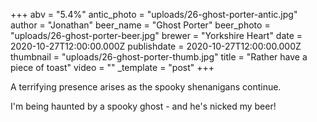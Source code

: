 +++
abv = "5.4%"
antic_photo = "uploads/26-ghost-porter-antic.jpg"
author = "Jonathan"
beer_name = "Ghost Porter"
beer_photo = "uploads/26-ghost-porter-beer.jpg"
brewer = "Yorkshire Heart"
date = 2020-10-27T12:00:00.000Z
publishdate = 2020-10-27T12:00:00.000Z
thumbnail = "uploads/26-ghost-porter-thumb.jpg"
title = "Rather have a piece of toast"
video = ""
_template = "post"
+++

A terrifying presence arises as the spooky shenanigans continue.

I'm being haunted by a spooky ghost - and he's nicked my beer!
